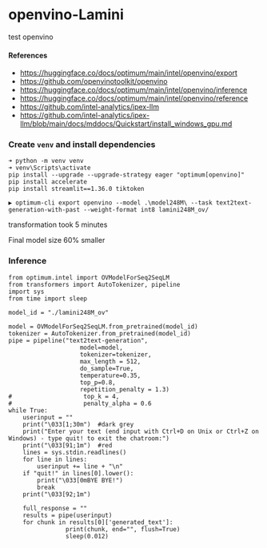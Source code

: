 # openvino-Lamini
test openvino


#### References
- https://huggingface.co/docs/optimum/main/intel/openvino/export
- https://github.com/openvinotoolkit/openvino
- https://huggingface.co/docs/optimum/main/intel/openvino/inference
- https://huggingface.co/docs/optimum/main/intel/openvino/reference
- https://github.com/intel-analytics/ipex-llm
- https://github.com/intel-analytics/ipex-llm/blob/main/docs/mddocs/Quickstart/install_windows_gpu.md


### Create `venv` and install dependencies
```
➜ python -m venv venv
➜ venv\Scripts\activate
pip install --upgrade --upgrade-strategy eager "optimum[openvino]"
pip install accelerate
pip install streamlit==1.36.0 tiktoken

▶ optimum-cli export openvino --model .\model248M\ --task text2text-generation-with-past --weight-format int8 lamini248M_ov/
```

transformation took 5 minutes

Final model size 60% smaller


### Inference
```
from optimum.intel import OVModelForSeq2SeqLM
from transformers import AutoTokenizer, pipeline
import sys
from time import sleep

model_id = "./lamini248M_ov"

model = OVModelForSeq2SeqLM.from_pretrained(model_id)
tokenizer = AutoTokenizer.from_pretrained(model_id)
pipe = pipeline("text2text-generation", 
                    model=model, 
                    tokenizer=tokenizer,
                    max_length = 512, 
                    do_sample=True,
                    temperature=0.35,
                    top_p=0.8,
                    repetition_penalty = 1.3)
#                    top_k = 4,
#                    penalty_alpha = 0.6
while True:      
    userinput = ""
    print("\033[1;30m")  #dark grey
    print("Enter your text (end input with Ctrl+D on Unix or Ctrl+Z on Windows) - type quit! to exit the chatroom:")
    print("\033[91;1m")  #red
    lines = sys.stdin.readlines()
    for line in lines:
        userinput += line + "\n"
    if "quit!" in lines[0].lower():
        print("\033[0mBYE BYE!")
        break
    print("\033[92;1m")

    full_response = ""
    results = pipe(userinput)
    for chunk in results[0]['generated_text']:
                print(chunk, end="", flush=True)
                sleep(0.012)                        
   
```

